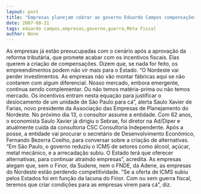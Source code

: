 ```yaml
---
layout: post
title: "Empresas planejam cobrar ao governo Eduardo Campos compensações pelo fim da guerra fiscal"
date: 2007-08-31
tags: eduardo campos,empresas,governo,guerra,Meta Fiscal
author: None
---
```

As empresas j&aacute; est&atilde;o preoucupadas com o cen&aacute;rio ap&oacute;s a aprova&ccedil;&atilde;o da reforma tribut&aacute;ria, que promete acabar com os incentivos fiscais. Elas querem a cria&ccedil;&atilde;o de compensa&ccedil;&otilde;es. Dizem que, se nada for feito, os empreendimentos podem n&atilde;o vir mais para o Estado.
&ldquo;O Nordeste vai perder investimentos. As empresas n&atilde;o v&atilde;o montar f&aacute;bricas aqui se n&atilde;o contarem com algum diferencial. Nosso mercado, embora emergente, continua sendo complementar. Ou n&atilde;o temos mat&eacute;ria-prima ou n&atilde;o temos mercado. Os incentivos entram nesta equa&ccedil;&atilde;o para justificar o deslocamento de um unidade de S&atilde;o Paulo para c&aacute;&rdquo;, alerta Saulo Xavier de Farias, novo presidente da Associa&ccedil;&atilde;o das Empresas de Planejamento do Nordeste.
No pr&oacute;ximo dia 13, o consultor assume a entidade. Com 62 anos, o economista Saulo Xavier j&aacute; dirigiu o Sebrae, foi diretor na Ad/Diper e atualmente cuida da consultoria CSC Consultoria Independente.
Ap&oacute;s a posse, a entidade vai procurar o secret&aacute;rio de Desenvolvimento Econ&ocirc;mico, Fernando Bezerra Coelho, para conversar sobre a cria&ccedil;&atilde;o de alternativas. &ldquo;Em S&atilde;o Paulo, o governo reduziu o ICMS de setores como &aacute;lcool, a&ccedil;&uacute;car, metal mec&acirc;nico, e a arrecada&ccedil;&atilde;o subiu. O Estado ter&aacute; que oferecer alternativas, para continuar atraindo empresas&rdquo;, acredita.
As empresas alegam que, sem o Finor, da Sudene, nem o FNDE, da Adene, as empresas do Nordeste est&atilde;o perdendo competitividade. &ldquo;Se a oferta de ICMS subiu pelos Estados foi em fun&ccedil;&atilde;o da lacuna do Finor. Com ou sem guerra fiscal, teremos que criar condi&ccedil;&otilde;es para as empresas virem para c&aacute;&rdquo;, diz. 